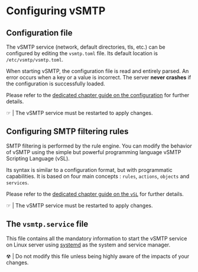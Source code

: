 # Configuring vSMTP

## Configuration file

The vSMTP service (network, default directories, tls, etc.) can be configured by editing the `vsmtp.toml` file. Its default location is `/etc/vsmtp/vsmtp.toml`.

When starting vSMTP, the configuration file is read and entirely parsed. An error occurs when a key or a value is incorrect. The server **never crashes** if the configuration is successfully loaded.

Please refer to the [dedicated chapter guide on the configuration](../reference/config-file.html) for further details.

&#9758; | The vSMTP service must be restarted to apply changes.

## Configuring SMTP filtering rules

SMTP filtering is performed by the rule engine. You can modify the behavior of vSMTP using the simple but powerful programming language vSMTP Scripting Language (vSL).

Its syntax is similar to a configuration format, but with programmatic capabilities. It is based on four main concepts : `rules`, `actions`, `objects` and `services`.

Please refer to the [dedicated chapter guide on the `vSL`](../reference/vSL/vsl.md) for further details.

&#9758; | The vSMTP service must be restarted to apply changes.

## The `vsmtp.service` file

This file contains all the mandatory information to start the vSMTP service on Linux server using [systemd] as the system and service manager.

[systemd]: https://freedesktop.org/wiki/Software/systemd/

&#9762; | Do not modify this file unless being highly aware of the impacts of your changes.
